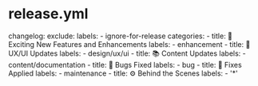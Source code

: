 # release.yml

changelog:
  exclude:
    labels:
      - ignore-for-release
  categories:
    - title: 🚀 Exciting New Features and Enhancements
      labels:
        - enhancement
    - title: 🎨 UX/UI Updates
      labels:
        - design/ux/ui
    - title: 📚 Content Updates
      labels:
        - content/documentation
    - title: 🐛 Bugs Fixed
      labels:
        - bug
    - title: 🔧 Fixes Applied
      labels:
        - maintenance
    - title: ⚙️ Behind the Scenes
      labels:
        - '*'